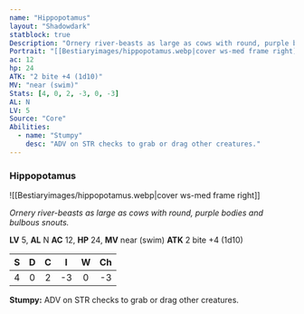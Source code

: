 ```yaml
---
name: "Hippopotamus"
layout: "Shadowdark"
statblock: true
Description: "Ornery river-beasts as large as cows with round, purple bodies and bulbous snouts."
Portrait: "[[Bestiaryimages/hippopotamus.webp|cover ws-med frame right]]"
ac: 12
hp: 24
ATK: "2 bite +4 (1d10)"
MV: "near (swim)"
Stats: [4, 0, 2, -3, 0, -3]
AL: N
LV: 5
Source: "Core"
Abilities:
  - name: "Stumpy"
    desc: "ADV on STR checks to grab or drag other creatures."
---
```


### Hippopotamus

![[Bestiaryimages/hippopotamus.webp|cover ws-med frame right]]

_Ornery river-beasts as large as cows with round, purple bodies and bulbous snouts._

**LV** 5, **AL** N
**AC** 12, **HP** 24, **MV** near (swim)
**ATK** 2 bite +4 (1d10)

|  S  |  D  |  C  |  I  |  W  |  Ch  |
|:---:|:---:|:---:|:---:|:---:|:----:|
| 4 | 0 | 2 | -3 | 0 | -3 |

**Stumpy:** ADV on STR checks to grab or drag other creatures.

